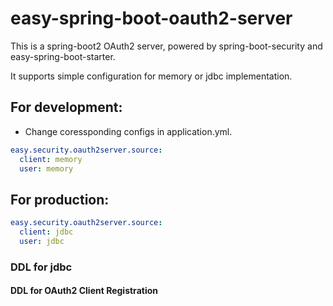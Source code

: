 # easy-spring-boot-oauth2-server

This is a spring-boot2 OAuth2 server, powered by spring-boot-security and easy-spring-boot-starter.

It supports simple configuration for memory or jdbc implementation.

## For development:
- Change coressponding configs in application.yml.

```yaml
easy.security.oauth2server.source:
  client: memory
  user: memory
```

## For production:
```yaml
easy.security.oauth2server.source:
  client: jdbc
  user: jdbc
```

### DDL for jdbc
#### DDL for OAuth2 Client Registration

